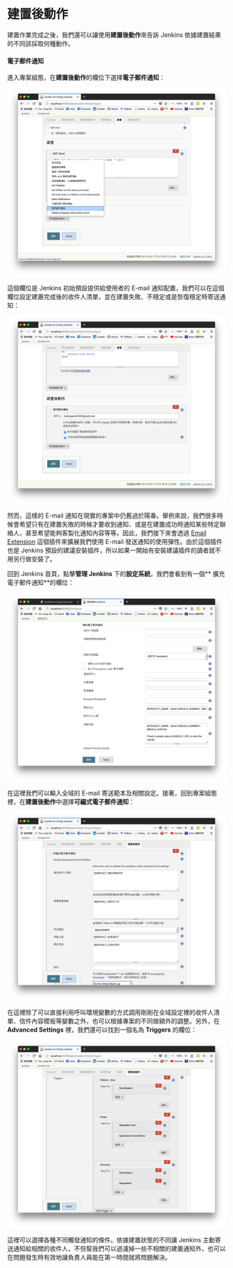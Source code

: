 # 建置後動作

建置作業完成之後，我們還可以讓使用**建置後動作**來告訴 Jenkins 依據建置結果的不同該採取何種動作。

#### 電子郵件通知

進入專案組態，在**建置後動作**的欄位下選擇**電子郵件通知**：

![](https://github.com/tsoliangwu0130/learn-ansible-and-jenkins-in-30-days/blob/master/images/jenkins-post-build-actions-01.png?raw=true)

這個欄位是 Jenkins 初始預設提供給使用者的 E-mail 通知配置，我們可以在這個欄位設定建置完成後的收件人清單，並在建置失敗、不穩定或是恢復穩定時寄送通知：

![](https://github.com/tsoliangwu0130/learn-ansible-and-jenkins-in-30-days/blob/master/images/jenkins-post-build-actions-02.png?raw=true)

然而，這樣的 E-mail 通知在現實的專案中仍舊過於陽春。舉例來說，我們很多時候會希望只有在建置失敗的時候才要收到通知、或是在建置成功時通知某些特定聯絡人，甚至希望能夠客製化通知內容等等。因此，我們接下來會透過 [Email Extension](https://plugins.jenkins.io/email-ext) 這個插件來擴展我們使用 E-mail 發送通知的使用彈性。由於這個插件也是 Jenkins 預設的建議安裝插件，所以如果一開始有安裝建議插件的讀者就不用另行做安裝了。

回到 Jenkins 首頁，點擊**管理 Jenkins** 下的**設定系統**，我們會看到有一個** 擴充電子郵件通知**的欄位：

![](https://github.com/tsoliangwu0130/learn-ansible-and-jenkins-in-30-days/blob/master/images/jenkins-post-build-actions-03.png?raw=true)

在這裡我們可以輸入全域的 E-mail 寄送範本及相關設定。接著，回到專案組態裡，在**建置後動作**中選擇**可編式電子郵件通知**：

![](https://github.com/tsoliangwu0130/learn-ansible-and-jenkins-in-30-days/blob/master/images/jenkins-post-build-actions-04.png?raw=true)

在這裡除了可以直接利用呼叫環境變數的方式調用剛剛在全域設定裡的收件人清單、信件內容模板等變數之外，也可以根據專案的不同做額外的調整。另外，在 **Advanced Settings** 裡，我們還可以找到一個名為 **Triggers** 的欄位：

![](https://github.com/tsoliangwu0130/learn-ansible-and-jenkins-in-30-days/blob/master/images/jenkins-post-build-actions-05.png?raw=true)

這裡可以選擇各種不同觸發通知的條件。依據建置狀態的不同讓 Jenkins 主動寄送通知給相關的收件人，不但幫我們可以過濾掉一些不相關的建置通知外，也可以在問題發生時有效地讓負責人員能在第一時間就將問題解決。
